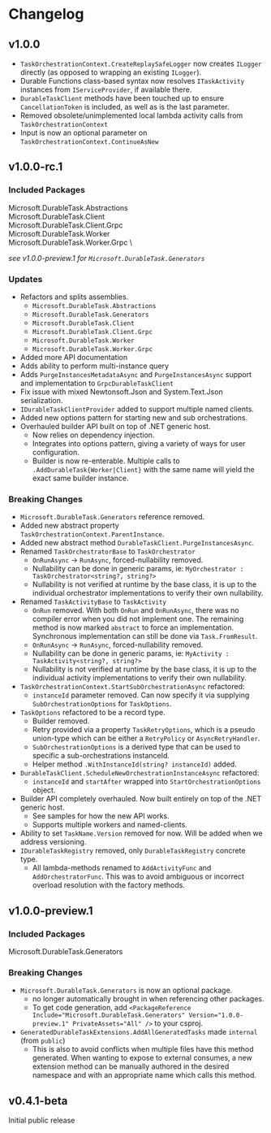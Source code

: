 ﻿# Changelog

## v1.0.0

- `TaskOrchestrationContext.CreateReplaySafeLogger` now creates `ILogger` directly (as opposed to wrapping an existing `ILogger`).
- Durable Functions class-based syntax now resolves `ITaskActivity` instances from `IServiceProvider`, if available there.
- `DurableTaskClient` methods have been touched up to ensure `CancellationToken` is included, as well as is the last parameter.
- Removed obsolete/unimplemented local lambda activity calls from `TaskOrchestrationContext`
- Input is now an optional parameter on `TaskOrchestrationContext.ContinueAsNew`

## v1.0.0-rc.1

### Included Packages

Microsoft.DurableTask.Abstractions \
Microsoft.DurableTask.Client \
Microsoft.DurableTask.Client.Grpc \
Microsoft.DurableTask.Worker \
Microsoft.DurableTask.Worker.Grpc \

_see v1.0.0-preview.1 for `Microsoft.DurableTask.Generators`_

### Updates

- Refactors and splits assemblies.
  - `Microsoft.DurableTask.Abstractions`
  - `Microsoft.DurableTask.Generators`
  - `Microsoft.DurableTask.Client`
  - `Microsoft.DurableTask.Client.Grpc`
  - `Microsoft.DurableTask.Worker`
  - `Microsoft.DurableTask.Worker.Grpc`
- Added more API documentation
- Adds ability to perform multi-instance query
- Adds `PurgeInstancesMetadataAsync` and `PurgeInstancesAsync` support and implementation to `GrpcDurableTaskClient`
- Fix issue with mixed Newtonsoft.Json and System.Text.Json serialization.
- `IDurableTaskClientProvider` added to support multiple named clients.
- Added new options pattern for starting new and sub orchestrations.
- Overhauled builder API built on top of .NET generic host.
  - Now relies on dependency injection.
  - Integrates into options pattern, giving a variety of ways for user configuration.
  - Builder is now re-enterable. Multiple calls to `.AddDurableTask{Worker|Client}` with the same name will yield the exact same builder instance.

### Breaking Changes

- `Microsoft.DurableTask.Generators` reference removed.
- Added new abstract property `TaskOrchestrationContext.ParentInstance`.
- Added new abstract method `DurableTaskClient.PurgeInstancesAsync`.
- Renamed `TaskOrchestratorBase` to `TaskOrchestrator`
  - `OnRunAsync` -> `RunAsync`, forced-nullability removed.
  - Nullability can be done in generic params, ie: `MyOrchestrator : TaskOrchestrator<string?, string?>`
  - Nullability is not verified at runtime by the base class, it is up to the individual orchestrator implementations to verify their own nullability.
- Renamed `TaskActivityBase` to `TaskActivity`
  - `OnRun` removed. With both `OnRun` and `OnRunAsync`, there was no compiler error when you did not implement one. The remaining method is now marked `abstract` to force an implementation. Synchronous implementation can still be done via `Task.FromResult`.
  - `OnRunAsync` -> `RunAsync`, forced-nullability removed.
  - Nullability can be done in generic params, ie: `MyActivity : TaskActivity<string?, string?>`
  - Nullability is not verified at runtime by the base class, it is up to the individual activity implementations to verify their own nullability.
- `TaskOrchestrationContext.StartSubOrchestrationAsync` refactored:
  - `instanceId` parameter removed. Can now specify it via supplying `SubOrchestrationOptions` for `TaskOptions`.
- `TaskOptions` refactored to be a record type.
  - Builder removed.
  - Retry provided via a property `TaskRetryOptions`, which is a pseudo union-type which can be either a `RetryPolicy` or `AsyncRetryHandler`.
  - `SubOrchestrationOptions` is a derived type that can be used to specific a sub-orchestrations instanceId.
  - Helper method `.WithInstanceId(string? instanceId)` added.
- `DurableTaskClient.ScheduleNewOrchestrationInstanceAsync` refactored:
  - `instanceId` and `startAfter` wrapped into `StartOrchestrationOptions` object.
- Builder API completely overhauled. Now built entirely on top of the .NET generic host.
  - See samples for how the new API works.
  - Supports multiple workers and named-clients.
- Ability to set `TaskName.Version` removed for now. Will be added when we address versioning.
- `IDurableTaskRegistry` removed, only `DurableTaskRegistry` concrete type.
  - All lambda-methods renamed to `AddActivityFunc` and `AddOrchestratorFunc`. This was to avoid ambiguous or incorrect overload resolution with the factory methods.

## v1.0.0-preview.1

### Included Packages

Microsoft.DurableTask.Generators

### Breaking Changes

- `Microsoft.DurableTask.Generators` is now an optional package.
  - no longer automatically brought in when referencing other packages.
  - To get code generation, add `<PackageReference Include="Microsoft.DurableTask.Generators" Version="1.0.0-preview.1" PrivateAssets="All" />` to your csproj.
- `GeneratedDurableTaskExtensions.AddAllGeneratedTasks` made `internal` (from `public`)
  - This is also to avoid conflicts when multiple files have this method generated. When wanting to expose to external consumes, a new extension method can be manually authored in the desired namespace and with an appropriate name which calls this method.

## v0.4.1-beta

Initial public release
